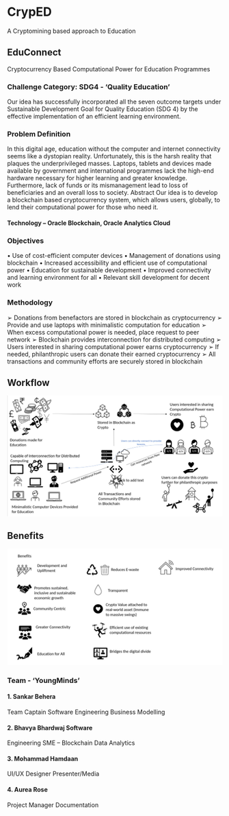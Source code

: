 # CrypED
A Cryptomining based approach to Education 
## EduConnect
Cryptocurrency Based Computational Power for Education Programmes
### Challenge Category: SDG4 - ‘Quality Education’
Our idea has successfully incorporated all the seven outcome targets under
Sustainable Development Goal for Quality Education (SDG 4) by the effective
implementation of an efficient learning environment.
### Problem Definition
In this digital age, education without the computer and internet connectivity
seems like a dystopian reality. Unfortunately, this is the harsh reality that plaques
the underprivileged masses. Laptops, tablets and devices made available by
government and international programmes lack the high-end hardware necessary
for higher learning and greater knowledge. Furthermore, lack of funds or its
mismanagement lead to loss of beneficiaries and an overall loss to society.
Abstract
Our idea is to develop a blockchain based cryptocurrency system, which allows
users, globally, to lend their computational power for those who need it.
#### Technology – Oracle Blockchain, Oracle Analytics Cloud
### Objectives
• Use of cost-efficient computer devices
• Management of donations using blockchain
• Increased accessibility and efficient use of computational power
• Education for sustainable development
• Improved connectivity and learning environment for all
• Relevant skill development for decent work
### Methodology
➢ Donations from benefactors are stored in blockchain as cryptocurrency
➢ Provide and use laptops with minimalistic computation for education
➢ When excess computational power is needed, place request to peer network
➢ Blockchain provides interconnection for distributed computing
➢ Users interested in sharing computational power earns cryptocurrency
➢ If needed, philanthropic users can donate their earned cryptocurrency
➢ All transactions and community efforts are securely stored in blockchain
## Workflow
![alt text](https://github.com/Bhavya1705/CrypED/blob/main/Workflow.jpeg)
## Benefits
![alt text](https://github.com/Bhavya1705/CrypED/blob/main/Benefits.jpeg)
### Team - ‘YoungMinds’
#### 1. Sankar Behera 
Team Captain
Software Engineering
Business Modelling
#### 2. Bhavya Bhardwaj Software 
Engineering 
SME – Blockchain
Data Analytics
#### 3. Mohammad Hamdaan 
UI/UX Designer
Presenter/Media
#### 4. Aurea Rose 
Project Manager
Documentation
